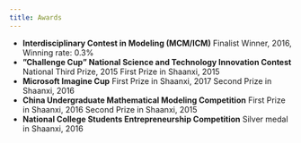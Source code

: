 ```yaml
---
title: Awards
---
```


- **Interdisciplinary Contest in Modeling (MCM/ICM)**
    Finalist Winner, 2016, Winning rate: 0.3%
- **”Challenge Cup” National Science and Technology Innovation Contest**
    National Third Prize, 2015
    First Prize in Shaanxi, 2015
- **Microsoft Imagine Cup**
    First Prize in Shaanxi, 2017
    Second Prize in Shaanxi, 2016
- **China Undergraduate Mathematical Modeling Competition**
    First Prize in Shaanxi, 2016
    Second Prize in Shaanxi, 2015
- **National College Students Entrepreneurship Competition**
    Silver medal in Shaanxi, 2016
